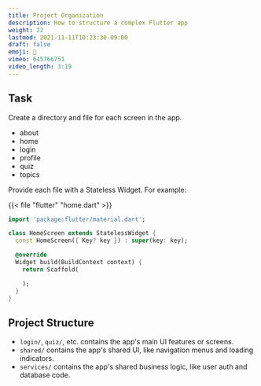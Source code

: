```yaml
---
title: Project Organization
description: How to structure a complex Flutter app
weight: 22
lastmod: 2021-11-11T10:23:30-09:00
draft: false
emoji: 🍱
vimeo: 645766751
video_length: 3:19
---
```


## Task

Create a directory and file for each screen in the app.

- about
- home
- login
- profile
- quiz
- topics

Provide each file with a Stateless Widget. For example:

{{< file "flutter" "home.dart" >}}

```dart
import 'package:flutter/material.dart';

class HomeScreen extends StatelessWidget {
  const HomeScreen({ Key? key }) : super(key: key);

  @override
  Widget build(BuildContext context) {
    return Scaffold(

    );
  }
}
```

## Project Structure

- `login/`, `quiz/`, etc. contains the app's main UI features or screens.
- `shared/` contains the app's shared UI, like navigation menus and loading indicators.
- `services/` contains the app's shared business logic, like user auth and database code.
